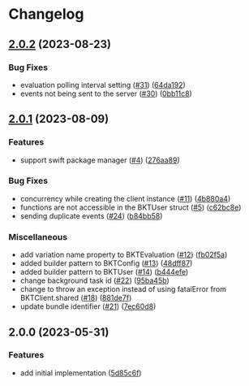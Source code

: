 # Changelog

## [2.0.2](https://github.com/bucketeer-io/ios-client-sdk/compare/v2.0.1...v2.0.2) (2023-08-23)


### Bug Fixes

* evaluation polling interval setting ([#31](https://github.com/bucketeer-io/ios-client-sdk/issues/31)) ([64da192](https://github.com/bucketeer-io/ios-client-sdk/commit/64da19220ed2e3a2520a9644cc14320e39c8eb76))
* events not being sent to the server ([#30](https://github.com/bucketeer-io/ios-client-sdk/issues/30)) ([0bb11c8](https://github.com/bucketeer-io/ios-client-sdk/commit/0bb11c8f3749c286f359a5cd4562ae50c06edeed))

## [2.0.1](https://github.com/bucketeer-io/ios-client-sdk/compare/v2.0.0...v2.0.1) (2023-08-09)


### Features

* support swift package manager ([#4](https://github.com/bucketeer-io/ios-client-sdk/issues/4)) ([276aa89](https://github.com/bucketeer-io/ios-client-sdk/commit/276aa89251fc85acdf98fcc6773dd34309d072e0))


### Bug Fixes

* concurrency while creating the client instance ([#11](https://github.com/bucketeer-io/ios-client-sdk/issues/11)) ([4b880a4](https://github.com/bucketeer-io/ios-client-sdk/commit/4b880a4c68ae3ed04b1d5e15d6f00517f9bc8ed4))
* functions are not accessible in the BKTUser struct ([#5](https://github.com/bucketeer-io/ios-client-sdk/issues/5)) ([c62bc8e](https://github.com/bucketeer-io/ios-client-sdk/commit/c62bc8ec0d76d175b182023ac9a390f1cb891074))
* sending duplicate events ([#24](https://github.com/bucketeer-io/ios-client-sdk/issues/24)) ([b84bb58](https://github.com/bucketeer-io/ios-client-sdk/commit/b84bb5840af722d02963c4b009f866961cff5461))


### Miscellaneous

* add variation name property to BKTEvaluation ([#12](https://github.com/bucketeer-io/ios-client-sdk/issues/12)) ([fb02f5a](https://github.com/bucketeer-io/ios-client-sdk/commit/fb02f5a6311a78ef31e2760438c0fa574eb8a155))
* added builder pattern to BKTConfig ([#13](https://github.com/bucketeer-io/ios-client-sdk/issues/13)) ([48dff87](https://github.com/bucketeer-io/ios-client-sdk/commit/48dff87dbe27791fde7dd47293741f4b64adebe2))
* added builder pattern to BKTUser ([#14](https://github.com/bucketeer-io/ios-client-sdk/issues/14)) ([b444efe](https://github.com/bucketeer-io/ios-client-sdk/commit/b444efee76559ee204c9deb0c76acae9ff190312))
* change background task id ([#22](https://github.com/bucketeer-io/ios-client-sdk/issues/22)) ([95ba45b](https://github.com/bucketeer-io/ios-client-sdk/commit/95ba45bb9dfbba44f6cc84b12e09a1c8a78627a1))
* change to throw an exception instead of using fatalError from BKTClient.shared ([#18](https://github.com/bucketeer-io/ios-client-sdk/issues/18)) ([881de7f](https://github.com/bucketeer-io/ios-client-sdk/commit/881de7fbd575fb1c01946ccbb62c13a179deea18))
* update bundle identifier ([#21](https://github.com/bucketeer-io/ios-client-sdk/issues/21)) ([7ec60d8](https://github.com/bucketeer-io/ios-client-sdk/commit/7ec60d82e9213e5f7fc4a21ef896f411ee8c406c))

## 2.0.0 (2023-05-31)


### Features

* add initial implementation ([5d85c6f](https://github.com/bucketeer-io/ios-client-sdk/commit/5d85c6fab1ddb47b32a689a4d6abf3ff79b7a779))
